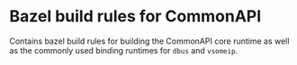 # Bazel build rules for CommonAPI

Contains bazel build rules for building the CommonAPI core runtime as well as the commonly used binding runtimes for `dbus` and `vsomeip`.